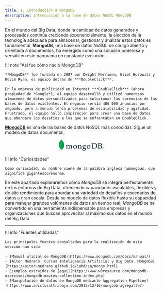 ```yaml
---
title: 1. Introducción a MongoDB
description: Introducción a la base de datos NoSQL MongoDB
---
```


En el mundo del Big Data, donde la cantidad de datos generados y procesados continúa creciendo exponencialmente, la elección de la tecnología adecuada para almacenar, gestionar y analizar estos datos es fundamental. **MongoDB**, una base de datos NoSQL de código abierto y orientada a documentos, ha emergido como una solución poderosa y versátil en este panorama en constante evolución.

!!! note "Así fue cómo nació MongoDB"

    **MongoDB** fue fundada en 2007 por Dwight Merriman, Eliot Horowitz y Kevin Ryan, el equipo detrás de ***DoubleClick***.

    En la empresa de publicidad en Internet ***DoubleClick*** (ahora propiedad de *Google*), el equipo desarrolló y utilizó numerosos almacenes de datos personalizados para solucionar las carencias de las bases de datos existentes. El negocio servía 400 000 anuncios por segundo, pero a menudo tenía problemas de escalabilidad y agilidad. Frustrado, el equipo halló inspiración para crear una base de datos que abordara los desafíos a los que se enfrentaban en DoubleClick.

[**MongoDB**](http://www.mongodb.com) es una de las bases de datos NoSQL más conocidas. Sigue un modelo de datos documental,

<div align="center">
    <img src="../../images/MongoDB/MongoDBLogo.png" alt="MongoDB" width="30%" />
</div>

!!! info "Curiosidades"
    
    Como curiosidad, su nombre viene de la palabra inglesa humongous, que significa gigantesco/enorme.

En este apartado exploraremos cómo *MongoDB* se integra perfectamente en los entornos de Big Data, ofreciendo capacidades escalables, flexibles y de alto rendimiento para abordar una variedad de desafíos y escenarios de datos a gran escala. Desde su modelo de datos flexible hasta su capacidad para manejar grandes volúmenes de datos en tiempo real, *MongoDB* se ha convertido en una herramienta indispensable para empresas y organizaciones que buscan aprovechar al máximo sus datos en el mundo del Big Data.





<hr>

!!! info "Fuentes utilizadas"

    Las principales fuentes consultadas para la realización de esta sección han sido:
    
    - [Manual oficial de MongoDB](https://www.mongodb.com/docs/manual/)
    - [Aitor Medrano. Cursos Inteligencia Artificial y Big Data. MongoDB](https://aitor-medrano.github.io/iabd/sa/mongo.html)
    - Ejemplos extraídos de [aqui](https://www.w3resource.com/mongodb-exercises/mongodb-movies-collection-index.php)
    - [Manipulación de datos en MongoDB mediante Aggregation Pipeline](https://www.adictosaltrabajo.com/2013/12/16/mongodb-agregatte/)